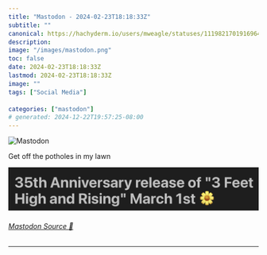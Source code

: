 ```yaml
---
title: "Mastodon - 2024-02-23T18:18:33Z"
subtitle: ""
canonical: https://hachyderm.io/users/mweagle/statuses/111982170191696438
description:
image: "/images/mastodon.png"
toc: false
date: 2024-02-23T18:18:33Z
lastmod: 2024-02-23T18:18:33Z
image: ""
tags: ["Social Media"]

categories: ["mastodon"]
# generated: 2024-12-22T19:57:25-08:00
---
```

![Mastodon](/images/mastodon.png)

<p>Get off the potholes in my lawn</p>

![](cc4be5f05b20d67f.png)

###### [Mastodon Source 🐘](https://hachyderm.io/@mweagle/111982170191696438)

___

